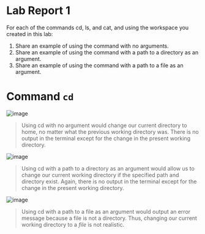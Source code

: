 # Lab Report 1
For each of the commands cd, ls, and cat, and using the workspace you created in this lab:

1. Share an example of using the command with no arguments.
2. Share an example of using the command with a path to a directory as an argument.
3. Share an example of using the command with a path to a file as an argument.

# Command `cd`
![image](https://github.com/xIvanTKx/cse15l-lab-reports/assets/110268085/39a051c9-0dc4-4415-b839-3ccece39409a)
> Using cd with no argument would change our current directory to home, no matter what the previous working directory was. There is no output in the terminal except for the change in the present working directory.

![image](https://github.com/xIvanTKx/cse15l-lab-reports/assets/110268085/cd440c56-79e5-411d-b15e-fabde7abc6b8)
> Using cd with a path to a directory as an argument would allow us to change our current working directory if the specified path and directory exist. Again, there is no output in the terminal except for the change in the present working directory.

![image](https://github.com/xIvanTKx/cse15l-lab-reports/assets/110268085/6a59707a-e879-4ac1-a5c7-4242e42555e1)
> Using cd with a path to a file as an argument would output an error message because a file is not a directory. Thus, changing our current working directory to a *file* is not realistic.
